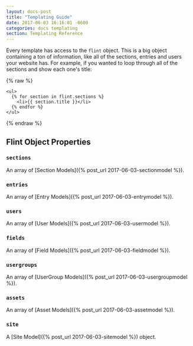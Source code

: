 ```yaml
---
layout: docs-post
title: "Templating Guide"
date: 2017-06-03 16:16:01 -0600
categories: docs templating
section: Templating Reference
---
```

Every template has access to the `flint` object. This is a big object containing a ton of information, like all of the sections, entries and users your website has. For example, if you wanted to loop through all of the sections and show each one's title:

{% raw %}
```liquid
<ul>
  {% for section in flint.sections %}
    <li>{{ section.title }}</li>
  {% endfor %}
</ul>
```
{% endraw %}

## Flint Object Properties

### `sections`
An array of [Section Models]({% post_url 2017-06-03-sectionmodel %}).

### `entries`
An array of [Entry Models]({% post_url 2017-06-03-entrymodel %}).

### `users`
An array of [User Models]({% post_url 2017-06-03-usermodel %}).

### `fields`
An array of [Field Models]({% post_url 2017-06-03-fieldmodel %}).

### `usergroups`
An array of [UserGroup Models]({% post_url 2017-06-03-usergroupmodel %}).

### `assets`
An array of [Asset Models]({% post_url 2017-06-03-assetmodel %}).

### `site`
A [Site Model]({% post_url 2017-06-03-sitemodel %}) object.